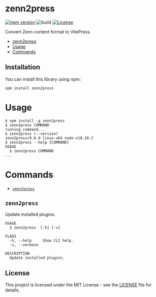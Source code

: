 # zenn2press

[![npm version](https://badge.fury.io/js/zenn2press.svg)](https://badge.fury.io/js/zenn2press)
![build](https://github.com/ryohidaka/zenn2press/workflows/tests/badge.svg)
[![License](https://img.shields.io/badge/license-MIT-blue.svg)](https://opensource.org/licenses/MIT)

Convert Zenn content format to VitePress.

<!-- toc -->

- [zenn2press](#zenn2press)
- [Usage](#usage)
- [Commands](#commands)
<!-- tocstop -->

## Installation

You can install this library using npm:

```shell
npm install zenn2press
```

# Usage

<!-- usage -->

```sh-session
$ npm install -g zenn2press
$ zenn2press COMMAND
running command...
$ zenn2press (--version)
zenn2press/0.0.0 linux-x64 node-v18.20.2
$ zenn2press --help [COMMAND]
USAGE
  $ zenn2press COMMAND
...
```

<!-- usagestop -->

# Commands

<!-- commands -->

- [`zenn2press`](#zenn2press)

## `zenn2press`

Update installed plugins.

```
USAGE
  $ zenn2press  [-h] [-v]

FLAGS
  -h, --help     Show CLI help.
  -v, --verbose

DESCRIPTION
  Update installed plugins.
```

<!-- commandsstop -->

## License

This project is licensed under the MIT License - see the [LICENSE](LICENSE) file for details.
